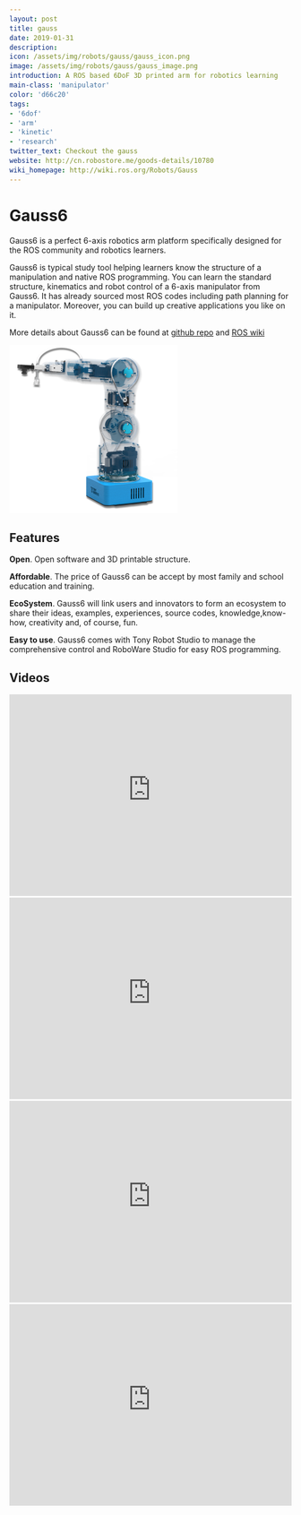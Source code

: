 ```yaml
---
layout: post
title: gauss
date: 2019-01-31
description:
icon: /assets/img/robots/gauss/gauss_icon.png
image: /assets/img/robots/gauss/gauss_image.png
introduction: A ROS based 6DoF 3D printed arm for robotics learning
main-class: 'manipulator'
color: 'd66c20'
tags:
- '6dof'
- 'arm'
- 'kinetic'
- 'research'
twitter_text: Checkout the gauss
website: http://cn.robostore.me/goods-details/10780
wiki_homepage: http://wiki.ros.org/Robots/Gauss
---
```


# Gauss6

Gauss6 is a perfect 6-axis robotics arm platform specifically designed for the ROS community and robotics learners. 

Gauss6 is typical study tool helping learners know the structure of a manipulation and native ROS programming. You can learn the standard structure, kinematics and robot control of a 6-axis manipulator from Gauss6. It has already sourced most ROS codes including path planning for a manipulator. Moreover, you can build up creative applications you like on it.

More details about Gauss6 can be found at [github repo](https://github.com/TonyRobotics/gauss) and [ROS wiki](http://wiki.ros.org/Robots/Gauss)

<img src="/assets/img/robots/gauss/gauss_image_design.png" width="300">

## Features

**Open**. Open software and 3D printable structure. 

**Affordable**. The price of Gauss6 can be accept by most family and school education and training. 

**EcoSystem**. Gauss6 will link users and innovators to form an ecosystem to share their ideas, examples, experiences, source codes, knowledge,know-how, creativity and, of course, fun.

**Easy to use**. Gauss6 comes with Tony Robot Studio to manage the comprehensive control and RoboWare Studio for easy ROS programming.

## Videos

<iframe width="100%" height="360" src="https://www.youtube-nocookie.com/embed/U4uLcYBgVxo?rel=0" frameborder="0" allowfullscreen></iframe>

<iframe width="100%" height="360" src="https://www.youtube-nocookie.com/embed/ln3oYxlCaj8?rel=0" frameborder="0" allowfullscreen></iframe>

<iframe width="100%" height="360" src="https://www.youtube-nocookie.com/embed/knW07RKnauU?rel=0" frameborder="0" allowfullscreen></iframe>

<iframe width="100%" height="360" src="https://www.youtube-nocookie.com/embed/fAcvnhpLhTg?rel=0" frameborder="0" allowfullscreen></iframe>

